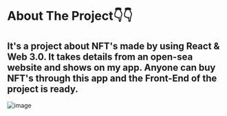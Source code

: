 ## 
  <h1>About The Project👇👇</h1>
  <h2><div>It's a project about NFT's made by using React & Web 3.0. It takes details from an open-sea website and shows on my app. Anyone can buy NFT's through this app and the Front-End of the project is ready.</div></h2>


![image](https://user-images.githubusercontent.com/77961601/146965971-3e41f9e7-1c93-432a-8b25-e219bc549d98.png)

